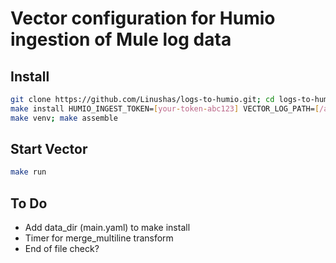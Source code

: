 # Vector configuration for Humio ingestion of Mule log data

## Install
```bash
git clone https://github.com/Linushas/logs-to-humio.git; cd logs-to-humio;
make install HUMIO_INGEST_TOKEN=[your-token-abc123] VECTOR_LOG_PATH=[/absolute/path/to/logs/*.log];
make venv; make assemble
```

## Start Vector
```bash
make run
```

## To Do
- Add data_dir (main.yaml) to make install
- Timer for merge_multiline transform
- End of file check?
